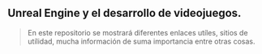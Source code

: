 ## **Unreal Engine y el desarrollo de videojuegos.**
> En este repositorio se mostrará diferentes enlaces utíles, sitios de utílidad, mucha información de suma importancia entre otras cosas.
